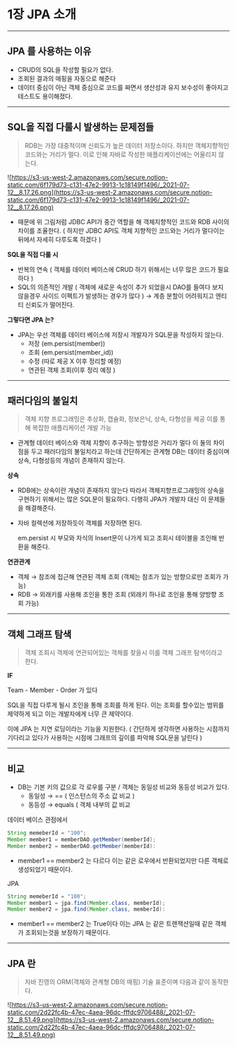# 1장 JPA 소개

---

## JPA 를 사용하는 이유

- CRUD의 SQL을 작성할 필요가 없다.
- 조회된 결과의 매핑을 자동으로 해준다
- 데이터 중심이 아닌 객체 중심으로 코드를 짜면서 생산성과 유지 보수성이 좋아지고 테스트도 용이해졌다.

---

## SQL을 직접 다룰시 발생하는 문제점들

> RDB는 가장 대중적이며 신뢰도가 높은 데이터 저장소이다. 하지만 객체지향적인 코드와는 거리가 멀다. 이로 인해 자바로 작성한 애플리케이션에는 어울리지 않는다.

![https://s3-us-west-2.amazonaws.com/secure.notion-static.com/6f179d73-c131-47e2-9913-1c18149f1496/_2021-07-12__8.17.26.png](https://s3-us-west-2.amazonaws.com/secure.notion-static.com/6f179d73-c131-47e2-9913-1c18149f1496/_2021-07-12__8.17.26.png)

- 때문에 위 그림처럼 JDBC API가 중간 역할을 해 객체지향적인 코드와 RDB 사이의 차이를 조율한다. ( 하지만 JDBC API도 객체 지향적인 코드와는 거리가 멀다이는 뒤에서 자세히 다루도록 하겠다 )

**SQL을 직접 다룰 시**

- 반복의 연속 ( 객체를 데이터 베이스에 CRUD 하기 위해서는 너무 많은 코드가 필요하다 )
- SQL의 의존적인 개발 ( 객체에 새로운 속성이 추가 되었을시 DAO를 들여다 보지 않을경우 사이드 이펙트가 발생하는 경우가 많다 ) → 계층 분할이 어려워지고 엔티티 신뢰도가 떨어진다.

**그렇다면 JPA 는?**

- JPA는 우선 객체를 데이터 베이스에 저장시 개발자가 SQL문을 작성하지 않는다.
    - 저장 (em.persist(member))
    - 조회 (em.persist(member_id))
    - 수정 (따로 제공 X 이후 정리할 예정)
    - 연관된 객체 조회(이후 정리 예정 )

---

## 패러다임의 불일치

> 객체 지향 프로그래밍은 추상화, 캡슐화, 정보은닉, 상속, 다형성을 제공 이를 통해 복잡한 애플리케이션 개발 가능

- 관계형 데이터 베이스와 객체 지향이 추구하는 방향성은 거리가 멀다 이 둘의 차이점을 두고 패러다임의 불일치라고 하는데 간단하게는 관계형 DB는 데이터 중심이며 상속, 다형성등의 개념이 존재하지 않는다.

**상속**

- RDB에는 상속이란 개념이 존재하지 않는다 따라서 객체지향프로그래밍의 상속을 구현하기 위해서는 많은 SQL문이 필요하다. 다행히 JPA가 개발자 대신 이 문제들을 해결해준다.
- 자바 컬렉션에 저장하듯이 객체를 저장하면 된다.

     em.persist 시 부모와 자식의 Insert문이 나가게 되고 조회시 테이블을 조인해 반환을 해준다.

**연관관계**

- 객체 → 참조에 접근해 연관된 객체 조회 (객체는 참조가 있는 방향으로만 조회가 가능)
- RDB → 외래키를 사용해 조인을 통한 조회 (외래키 하나로 조인을 통해 양방향 조회 가능)

---

## 객체 그래프 탐색

> 객체 조회시 객체에 연관되어있는 객체를 찾을시 이를 객체 그래프 탐색이라고 한다.

**IF**

Team - Member - Order 가 있다

 SQL을 직접 다루게 될시 조인을 통해 조회를 하게 된다. 이는 조회를 할수있는 범위를 제약하게 되고 이는 개발자에게 너무 큰 제약이다. 

이에 JPA 는 지연 로딩이라는 기능을 지원한다. ( 간단하게 생각하면 사용하는 시점까지 기다리고 있다가 사용하는 시점에 그래프의 깊이를 파악해 SQL문을 날린다 )

---

## 비교

- DB는 기본 키의 값으로 각 로우를 구분 / 객체는 동일성 비교와 동등성 비교가 있다.
    - 동일성  → == ( 인스턴스의 주소 값 비교 )
    - 동등성 →  equals ( 객체 내부의 값 비교

데이터 베이스 관점에서

```java
String memeberId = "100";
Member member1 = memberDAO.getMember(memberId);
Member member2 = memberDAO.getMember(memberId):
```

- member1 == member2 는 다르다 이는 같은 로우에서 반환되었지만 다른 객체로 생성되었기 때문이다.

 JPA

```java
String memeberId = "100";
Member member1 = jpa.find(Member.class, memberId);
Member member2 = jpa.find(Member.class, memberId):
```

- member1 == member2 는 True이다 이는 JPA 는 같은 트랜잭션일때 같은 객체가 조회되는것을 보장하기 때문이다.

---

## JPA 란

> 자바 진영의 ORM(객체와 관계형 DB의 매핑) 기술 표준이며 다음과 같이 동작한다.

![https://s3-us-west-2.amazonaws.com/secure.notion-static.com/2d22fc4b-47ec-4aea-96dc-fffdc9706488/_2021-07-12__8.51.49.png](https://s3-us-west-2.amazonaws.com/secure.notion-static.com/2d22fc4b-47ec-4aea-96dc-fffdc9706488/_2021-07-12__8.51.49.png)